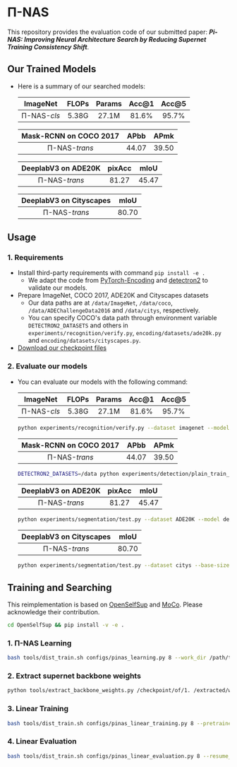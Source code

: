 # Π-NAS
This repository provides the evaluation code of our submitted paper: ***Pi-NAS: Improving Neural Architecture Search by Reducing Supernet Training Consistency Shift***.

## Our Trained Models 
- Here is a summary of our searched models:

    |    ImageNet    |  FLOPs    |   Params |   Acc@1   |   Acc@5   |
    |:---------:|:---------:|:---------:|:---------:|:---------:|
    | Π-NAS-*cls*    |   5.38G     |	27.1M    |      81.6%    |      95.7%   |

    |    Mask-RCNN on COCO 2017   |  APbb   |   APmk |
    |:---------:|:---------:|:---------:|
    | Π-NAS-*trans*    |      44.07   |      39.50   |

    |    DeeplabV3 on ADE20K    |  pixAcc   |   mIoU |
    |:---------:|:---------:|:---------:|
    | Π-NAS-*trans*    |      81.27    |      45.47   |

    |    DeeplabV3 on Cityscapes   |   mIoU |
    |:---------:|:---------:|
    | Π-NAS-*trans*    |     80.70   |

## Usage
### 1. Requirements
- Install third-party requirements with command `pip install -e .`
	- We adapt the code from [PyTorch-Encoding](https://github.com/zhanghang1989/PyTorch-Encoding) and [detectron2](https://github.com/facebookresearch/detectron2) to validate our models.
- Prepare ImageNet, COCO 2017, ADE20K and Cityscapes datasets
    - Our data paths are at `/data/ImageNet`, `/data/coco`, `/data/ADEChallengeData2016` and `/data/citys`, respectively.
    - You can specify COCO's data path through environment variable `DETECTRON2_DATASETS` and others in `experiments/recognition/verify.py`, `encoding/datasets/ade20k.py` and `encoding/datasets/cityscapes.py`.
- [Download our checkpoint files](https://drive.google.com/drive/folders/1GAOAtLz8appoEdMpO2_s6DajJZ4RZJGv?usp=sharing)

### 2. Evaluate our models

- You can evaluate our models with the following command:

    |    ImageNet    |  FLOPs    |   Params |   Acc@1   |   Acc@5   |
    |:---------:|:---------:|:---------:|:---------:|:---------:|
    | Π-NAS-*cls*    |   5.38G     |	27.1M    |      81.6%    |      95.7%   |

    ```bash
    python experiments/recognition/verify.py --dataset imagenet --model alone_resnest50 --choice-indices 3 0 1 3 2 3 1 2 0 3 2 1 3 0 3 2 --resume /path/to/PiNAS_cls.pth.tar
    ```

    |    Mask-RCNN on COCO 2017    |  APbb   |   APmk |
    |:---------:|:---------:|:---------:|
    | Π-NAS-*trans*    |      44.07   |      39.50   |

    ```bash
    DETECTRON2_DATASETS=/data python experiments/detection/plain_train_net.py --config-file experiments/detection/configs/mask_rcnn_ResNeSt_50_FPN_syncBN_1x.yaml --num-gpus 8 --eval-only MODEL.WEIGHTS /path/to/PiNAS_trans_COCO.pth MODEL.RESNETS.CHOICE_INDICES [3,3,3,3,1,1,3,3,3,0,0,1,1,0,2,1]
    ```

    |    DeeplabV3 on ADE20K    |  pixAcc   |   mIoU |
    |:---------:|:---------:|:---------:|
    | Π-NAS-*trans*    |      81.27    |      45.47   |

    ```bash
    python experiments/segmentation/test.py --dataset ADE20K --model deeplab --backbone alone_resnest50 --choice-indices 3 3 3 3 1 1 3 3 3 0 0 1 1 0 2 1 --aux --se-loss --resume /path/to/PiNAS_trans_ade.pth.tar --eval
    ```

    |    DeeplabV3 on Cityscapes   |   mIoU |
    |:---------:|:---------:|
    | Π-NAS-*trans*    |     80.70   |

    ```bash
    python experiments/segmentation/test.py --dataset citys --base-size 2048 --crop-size 768 --model deeplab --backbone alone_resnest50 --choice-indices 3 3 3 3 1 1 3 3 3 0 0 1 1 0 2 1 --aux --se-loss --resume /path/to/PiNAS_trans_citys.pth.tar --eval
    ```

## Training and Searching
This reimplementation is based on [OpenSelfSup](https://github.com/open-mmlab/OpenSelfSup) and [MoCo](https://arxiv.org/abs/1911.05722). Please acknowledge their contribution.  
```bash
cd OpenSelfSup && pip install -v -e .
```
### 1. Π-NAS Learning  
```bash
bash tools/dist_train.sh configs/pinas_learning.py 8 --work_dir /path/to/save/logs/and/models
```
### 2. Extract supernet backbone weights  
```bash
python tools/extract_backbone_weights.py /checkpoint/of/1. /extracted/weight/of/1.
```
### 3. Linear Training  
```bash
bash tools/dist_train.sh configs/pinas_linear_training.py 8 --pretrained /extracted/weight/of/1. --work_dir /path/to/save/logs/and/models
```
### 4. Linear Evaluation  
```bash
bash tools/dist_train.sh configs/pinas_linear_evaluation.py 8 --resume_from /checkpoint/of/3. --work_dir /path/to/save/logs/and/models
```
